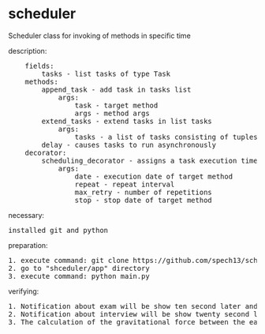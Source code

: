 # scheduler
Scheduler class for invoking of methods in specific time

description:
<pre>
    fields:
        tasks - list tasks of type Task
    methods:
        append_task - add task in tasks list
            args:
                task - target method
                args - method args
        extend_tasks - extend tasks in list tasks
            args:
                tasks - a list of tasks consisting of tuples where the first element of the tuple is the target method, and the second is a tuple of its arguments
        delay - causes tasks to run asynchronously
    decorator:
        scheduling_decorator - assigns a task execution time, repetition interval, and execution stop time
            args:
                date - execution date of target method
                repeat - repeat interval
                max_retry - number of repetitions
                stop - stop date of target method
</pre>

necessary:
<pre>
installed git and python
</pre>

preparation:
<pre>
1. execute command: git clone https://github.com/spech13/scheduler.git
2. go to "shceduler/app" directory
3. execute command: python main.py
</pre>

verifying:
<pre>
1. Notification about exam will be show ten second later and repeat five second six time
2. Notification about interview will be show twenty second later and repeat ten second two time
3. The calculation of the gravitational force between the earth and the moon will be output after five seconds once
</pre>